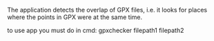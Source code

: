 The application detects the overlap of GPX files, i.e. it looks for places where the points in GPX were at the same time.

to use app you must do in cmd:
gpxchecker filepath1 filepath2

